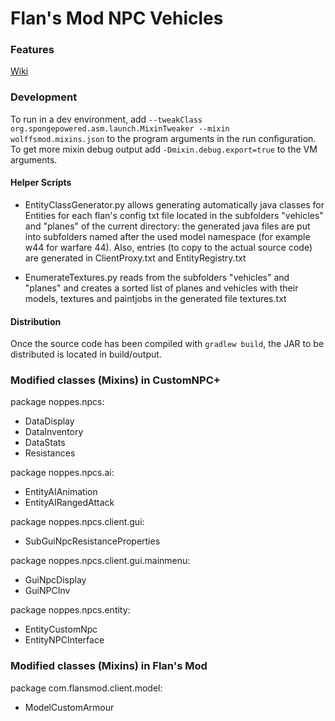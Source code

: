 # Flan's Mod NPC Vehicles

### Features
[Wiki](https://github.com/AntonIT99/Flans-Mod-NPC-Vehicles/wiki/Flan's-Mod-NPC-Vehicles-Wiki)

### Development
To run in a dev environment, add 
```--tweakClass org.spongepowered.asm.launch.MixinTweaker --mixin wolffsmod.mixins.json```
to the program arguments in the run configuration.
To get more mixin debug output add ```-Dmixin.debug.export=true``` to the VM arguments.

#### Helper Scripts

- EntityClassGenerator.py allows generating automatically java classes for Entities for each flan's config txt file 
located in the subfolders "vehicles" and "planes" of the current directory: the generated java files are put into
subfolders named after the used model namespace (for example w44 for warfare 44). 
Also, entries (to copy to the actual source code) are generated in ClientProxy.txt and EntityRegistry.txt

- EnumerateTextures.py reads from the subfolders "vehicles" and "planes" and creates a sorted list of planes and vehicles 
with their models, textures and paintjobs in the generated file textures.txt

#### Distribution

Once the source code has been compiled with ```gradlew build```, the JAR to be distributed is located in build/output.

### Modified classes (Mixins) in CustomNPC+

package noppes.npcs:
- DataDisplay
- DataInventory
- DataStats
- Resistances

package noppes.npcs.ai:
- EntityAIAnimation
- EntityAIRangedAttack

package noppes.npcs.client.gui:
- SubGuiNpcResistanceProperties

package noppes.npcs.client.gui.mainmenu:
- GuiNpcDisplay
- GuiNPCInv

package noppes.npcs.entity:
- EntityCustomNpc
- EntityNPCInterface

### Modified classes (Mixins) in Flan's Mod

package com.flansmod.client.model:
- ModelCustomArmour